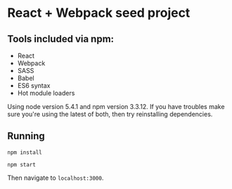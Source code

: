 # React + Webpack seed project

## Tools included via npm:

- React
- Webpack
- SASS
- Babel
- ES6 syntax
- Hot module loaders

Using node version 5.4.1 and npm version 3.3.12. If you have troubles make sure you're using the latest of both, then try reinstalling dependencies.

## Running

`npm install`

`npm start`

Then navigate to `localhost:3000`.
